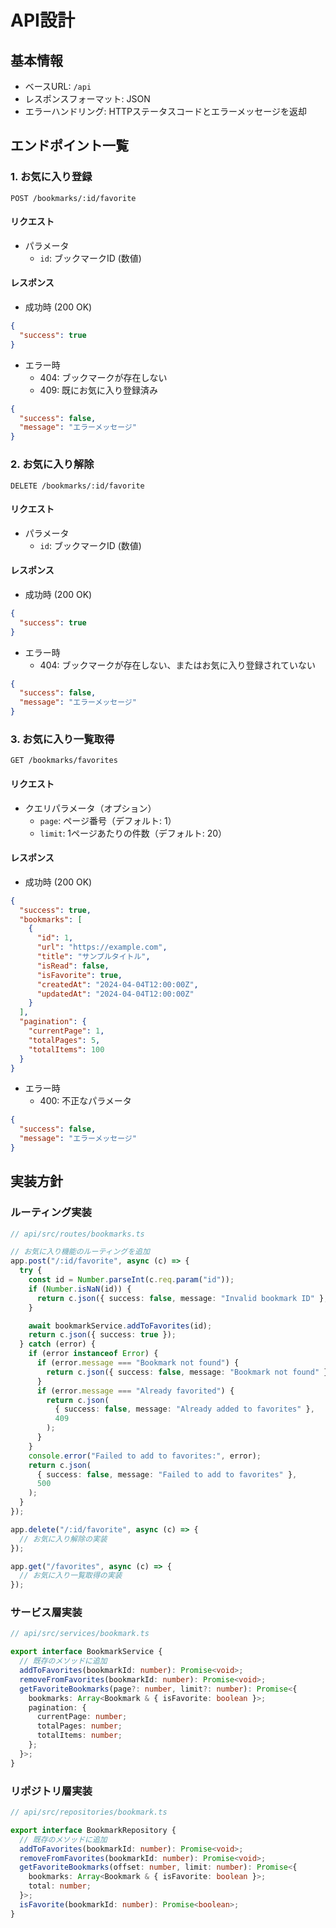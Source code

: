 # API設計

## 基本情報

- ベースURL: `/api`
- レスポンスフォーマット: JSON
- エラーハンドリング: HTTPステータスコードとエラーメッセージを返却

## エンドポイント一覧

### 1. お気に入り登録

```
POST /bookmarks/:id/favorite
```

#### リクエスト
- パラメータ
  - `id`: ブックマークID (数値)

#### レスポンス
- 成功時 (200 OK)
```json
{
  "success": true
}
```

- エラー時
  - 404: ブックマークが存在しない
  - 409: 既にお気に入り登録済み
```json
{
  "success": false,
  "message": "エラーメッセージ"
}
```

### 2. お気に入り解除

```
DELETE /bookmarks/:id/favorite
```

#### リクエスト
- パラメータ
  - `id`: ブックマークID (数値)

#### レスポンス
- 成功時 (200 OK)
```json
{
  "success": true
}
```

- エラー時
  - 404: ブックマークが存在しない、またはお気に入り登録されていない
```json
{
  "success": false,
  "message": "エラーメッセージ"
}
```

### 3. お気に入り一覧取得

```
GET /bookmarks/favorites
```

#### リクエスト
- クエリパラメータ（オプション）
  - `page`: ページ番号（デフォルト: 1）
  - `limit`: 1ページあたりの件数（デフォルト: 20）

#### レスポンス
- 成功時 (200 OK)
```json
{
  "success": true,
  "bookmarks": [
    {
      "id": 1,
      "url": "https://example.com",
      "title": "サンプルタイトル",
      "isRead": false,
      "isFavorite": true,
      "createdAt": "2024-04-04T12:00:00Z",
      "updatedAt": "2024-04-04T12:00:00Z"
    }
  ],
  "pagination": {
    "currentPage": 1,
    "totalPages": 5,
    "totalItems": 100
  }
}
```

- エラー時
  - 400: 不正なパラメータ
```json
{
  "success": false,
  "message": "エラーメッセージ"
}
```

## 実装方針

### ルーティング実装

```typescript
// api/src/routes/bookmarks.ts

// お気に入り機能のルーティングを追加
app.post("/:id/favorite", async (c) => {
  try {
    const id = Number.parseInt(c.req.param("id"));
    if (Number.isNaN(id)) {
      return c.json({ success: false, message: "Invalid bookmark ID" }, 400);
    }

    await bookmarkService.addToFavorites(id);
    return c.json({ success: true });
  } catch (error) {
    if (error instanceof Error) {
      if (error.message === "Bookmark not found") {
        return c.json({ success: false, message: "Bookmark not found" }, 404);
      }
      if (error.message === "Already favorited") {
        return c.json(
          { success: false, message: "Already added to favorites" },
          409
        );
      }
    }
    console.error("Failed to add to favorites:", error);
    return c.json(
      { success: false, message: "Failed to add to favorites" },
      500
    );
  }
});

app.delete("/:id/favorite", async (c) => {
  // お気に入り解除の実装
});

app.get("/favorites", async (c) => {
  // お気に入り一覧取得の実装
});
```

### サービス層実装

```typescript
// api/src/services/bookmark.ts

export interface BookmarkService {
  // 既存のメソッドに追加
  addToFavorites(bookmarkId: number): Promise<void>;
  removeFromFavorites(bookmarkId: number): Promise<void>;
  getFavoriteBookmarks(page?: number, limit?: number): Promise<{
    bookmarks: Array<Bookmark & { isFavorite: boolean }>;
    pagination: {
      currentPage: number;
      totalPages: number;
      totalItems: number;
    };
  }>;
}
```

### リポジトリ層実装

```typescript
// api/src/repositories/bookmark.ts

export interface BookmarkRepository {
  // 既存のメソッドに追加
  addToFavorites(bookmarkId: number): Promise<void>;
  removeFromFavorites(bookmarkId: number): Promise<void>;
  getFavoriteBookmarks(offset: number, limit: number): Promise<{
    bookmarks: Array<Bookmark & { isFavorite: boolean }>;
    total: number;
  }>;
  isFavorite(bookmarkId: number): Promise<boolean>;
}
